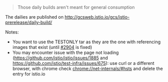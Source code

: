 
> Those daily builds aren't meant for general consumption

The dailies are published on
http://gcsweb.istio.io/gcs/istio-prerelease/daily-build/

Notes:
* You want to use the TESTONLY tar as they are the one with referencing images that exist (until [#2904](https://github.com/istio/istio/issues/2904) is fixed)
* You may encounter issue with the page not loading (https://github.com/istio/istio/issues/1885 and https://github.com/istio/test-infra/issues/675): use curl or a different browser, with chrome check [chrome://net-internals/#hsts](chrome://net-internals/#hsts) and delete the entry for istio.io


